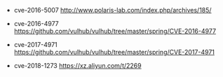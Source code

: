 - cve-2016-5007
http://www.polaris-lab.com/index.php/archives/185/

- cve-2016-4977
https://github.com/vulhub/vulhub/tree/master/spring/CVE-2016-4977

- cve-2017-4971
https://github.com/vulhub/vulhub/tree/master/spring/CVE-2017-4971

- cve-2018-1273
https://xz.aliyun.com/t/2269

